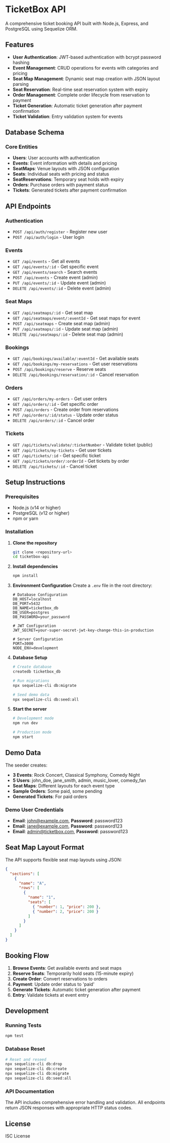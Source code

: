 # TicketBox API

A comprehensive ticket booking API built with Node.js, Express, and PostgreSQL using Sequelize ORM.

## Features

- **User Authentication**: JWT-based authentication with bcrypt password hashing
- **Event Management**: CRUD operations for events with categories and pricing
- **Seat Map Management**: Dynamic seat map creation with JSON layout parsing
- **Seat Reservation**: Real-time seat reservation system with expiry
- **Order Management**: Complete order lifecycle from reservation to payment
- **Ticket Generation**: Automatic ticket generation after payment confirmation
- **Ticket Validation**: Entry validation system for events

## Database Schema

### Core Entities
- **Users**: User accounts with authentication
- **Events**: Event information with details and pricing
- **SeatMaps**: Venue layouts with JSON configuration
- **Seats**: Individual seats with pricing and status
- **SeatReservations**: Temporary seat holds with expiry
- **Orders**: Purchase orders with payment status
- **Tickets**: Generated tickets after payment confirmation

## API Endpoints

### Authentication
- `POST /api/auth/register` - Register new user
- `POST /api/auth/login` - User login

### Events
- `GET /api/events` - Get all events
- `GET /api/events/:id` - Get specific event
- `GET /api/events/search` - Search events
- `POST /api/events` - Create event (admin)
- `PUT /api/events/:id` - Update event (admin)
- `DELETE /api/events/:id` - Delete event (admin)

### Seat Maps
- `GET /api/seatmaps/:id` - Get seat map
- `GET /api/seatmaps/event/:eventId` - Get seat maps for event
- `POST /api/seatmaps` - Create seat map (admin)
- `PUT /api/seatmaps/:id` - Update seat map (admin)
- `DELETE /api/seatmaps/:id` - Delete seat map (admin)

### Bookings
- `GET /api/bookings/available/:eventId` - Get available seats
- `GET /api/bookings/my-reservations` - Get user reservations
- `POST /api/bookings/reserve` - Reserve seats
- `DELETE /api/bookings/reservation/:id` - Cancel reservation

### Orders
- `GET /api/orders/my-orders` - Get user orders
- `GET /api/orders/:id` - Get specific order
- `POST /api/orders` - Create order from reservations
- `PUT /api/orders/:id/status` - Update order status
- `DELETE /api/orders/:id` - Cancel order

### Tickets
- `GET /api/tickets/validate/:ticketNumber` - Validate ticket (public)
- `GET /api/tickets/my-tickets` - Get user tickets
- `GET /api/tickets/:id` - Get specific ticket
- `GET /api/tickets/order/:orderId` - Get tickets by order
- `DELETE /api/tickets/:id` - Cancel ticket

## Setup Instructions

### Prerequisites
- Node.js (v14 or higher)
- PostgreSQL (v12 or higher)
- npm or yarn

### Installation

1. **Clone the repository**
   ```bash
   git clone <repository-url>
   cd ticketbox-api
   ```

2. **Install dependencies**
   ```bash
   npm install
   ```

3. **Environment Configuration**
   Create a `.env` file in the root directory:
   ```env
   # Database Configuration
   DB_HOST=localhost
   DB_PORT=5432
   DB_NAME=ticketbox_db
   DB_USER=postgres
   DB_PASSWORD=your_password

   # JWT Configuration
   JWT_SECRET=your-super-secret-jwt-key-change-this-in-production

   # Server Configuration
   PORT=3000
   NODE_ENV=development
   ```

4. **Database Setup**
   ```bash
   # Create database
   createdb ticketbox_db

   # Run migrations
   npx sequelize-cli db:migrate

   # Seed demo data
   npx sequelize-cli db:seed:all
   ```

5. **Start the server**
   ```bash
   # Development mode
   npm run dev

   # Production mode
   npm start
   ```

## Demo Data

The seeder creates:
- **3 Events**: Rock Concert, Classical Symphony, Comedy Night
- **5 Users**: john_doe, jane_smith, admin, music_lover, comedy_fan
- **Seat Maps**: Different layouts for each event type
- **Sample Orders**: Some paid, some pending
- **Generated Tickets**: For paid orders

### Demo User Credentials
- **Email**: john@example.com, **Password**: password123
- **Email**: jane@example.com, **Password**: password123
- **Email**: admin@ticketbox.com, **Password**: password123

## Seat Map Layout Format

The API supports flexible seat map layouts using JSON:

```json
{
  "sections": [
    {
      "name": "A",
      "rows": [
        {
          "name": "1",
          "seats": [
            { "number": 1, "price": 200 },
            { "number": 2, "price": 200 }
          ]
        }
      ]
    }
  ]
}
```

## Booking Flow

1. **Browse Events**: Get available events and seat maps
2. **Reserve Seats**: Temporarily hold seats (15-minute expiry)
3. **Create Order**: Convert reservations to orders
4. **Payment**: Update order status to 'paid'
5. **Generate Tickets**: Automatic ticket generation after payment
6. **Entry**: Validate tickets at event entry

## Development

### Running Tests
```bash
npm test
```

### Database Reset
```bash
# Reset and reseed
npx sequelize-cli db:drop
npx sequelize-cli db:create
npx sequelize-cli db:migrate
npx sequelize-cli db:seed:all
```

### API Documentation
The API includes comprehensive error handling and validation. All endpoints return JSON responses with appropriate HTTP status codes.

## License

ISC License 